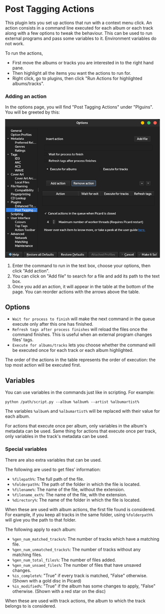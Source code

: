 # Post Tagging Actions
This plugin lets you set up actions that run with a context menu click.
An action consists in a command line executed for each album or each track along with a few options to tweak the behaviour. This can be used to run external programs and pass some variables to it. Environment variables do not work.

To run the actions,
- First move the albums or tracks you are interested in to the right hand pane.
- Then highlight all the items you want the actions to run for.
- Right click, go to plugins, then click "Run Actions for highlighted albums/tracks".
### Adding an action
In the options page, you will find "Post Tagging Actions" under "Plguins". You will be greeted by this:

![options](options.png)

1. Enter the command to run in the text box, choose your options, then click "Add action".
2. You can click on "Add file" to search for a file and add its path to the text box.
3. Once you add an action, it will appear in the table at the bottom of the page. You can reorder actions with the arrows above the table.
## Options
- `Wait for process to finish` will make the next command in the queue execute only after this one has finished.
- `Refresh tags after process finishes` will reload the files once the command finishes. This is useful when an external program changes files' tags.
- `Execute for albums/tracks` lets you choose whether the command will be executed once for each track or each album highlighted.

The order of the actions in the table represents the order of execution: the top most action will be executed first.
## Variables
You can use variables in the commands just like in scripting. For example: 
```
python /path/script.py --album %album% --artist %albumartist%
```
The variables `%album%` and `%albumartist%` will be replaced with their value for each album.

For actions that execute once per album, only variables in the album's metadata can be used. Same thing for actions that execute once per track, only variables in the track's metadata can be used.
### Special variables
There are also extra variables that can be used.

The following are used to get files' information: 
- `%filepath%`: The full path of the file.
- `%folderpath%`: The path of the folder in which the file is located.
- `%filename%`: The name of the file, without the extension.
- `%filename_ext%`: The name of the file, with the extension.
- `%directory%`: The name of the folder in which the file is located.

When these are used with album actions,  the first file found is considered. For example, if you keep all tracks in the same folder, using `%folderpath%` will give you the path to that folder.

The following apply to each album:
- `%gen_num_matched_tracks%`: The number of tracks which have a matching file.
- `%gen_num_unmatched_tracks%`: The number of tracks without any matching files.
- `%gen_num_total_files%`: The number of files added.
- `%gen_num_unsaed_files%`: The number of files that have unsaved changes.
- `%is_complete%`: "True" if every track is matched, "False" otherwise. (Shown with a gold disc in Picard)
- `%is_modified%`: "True" if the album has some changes to apply, "False" otherwise. (Shown with a red star on the disc)

When these are used with track actions, the album to which the track belongs to is considered.

